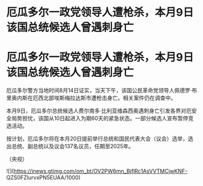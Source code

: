# 厄瓜多尔一政党领导人遭枪杀，本月9日该国总统候选人曾遇刺身亡

# 厄瓜多尔一政党领导人遭枪杀，本月9日该国总统候选人曾遇刺身亡

厄瓜多尔警方当地时间8月14日证实，当天下午，该国公民革命党领导人佩德罗·布里奥内斯在厄西北部埃斯梅拉达斯市遭枪击身亡。相关案件仍在调查中。

本月9日，厄瓜多尔总统候选人费尔南多·比利亚维森西奥遇刺身亡引发各界对厄安全局势担忧，该国从10日起进入为期60天的紧急状态。一部分候选人宣布暂停竞选活动。

按计划，厄瓜多尔将在本月20日提前举行总统和国民代表大会（议会）选举，选出总统、副总统以及议会137名议员，任期至2025年。

（央视）

![](https://inews.gtimg.com/om_bt/OV2PW6mn_BjflRc1AsVVTMCjwKNF-
QZS0FZlurvxPN5EUAA/1000)

